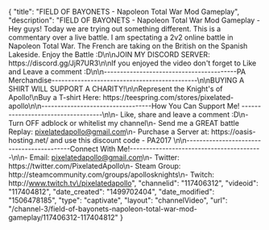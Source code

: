 {
    "title": "FIELD OF BAYONETS - Napoleon Total War Mod Gameplay",
    "description": "FIELD OF BAYONETS - Napoleon Total War Mod Gameplay - Hey guys! Today we are trying out something different. This is a commentary over a live battle.  I am spectating a 2v2 online battle in Napoleon Total War. The French are taking on the British on the Spanish Lakeside.  Enjoy the Battle :D\n\nJOIN MY DISCORD SERVER: https:\/\/discord.gg\/JjR7UR3\n\nIf you enjoyed the video don't forget to Like and Leave a comment :D\n\n-----------------------------------------PA Merchandise---------------------------------------------\n\nBUYING A SHIRT WILL SUPPORT A CHARITY!\n\nRepresent the Knight's of Apollo!\nBuy a T-shirt Here: https:\/\/teespring.com\/stores\/pixelated-apollo\n\n----------------------------------How You Can Support Me! -----------------------------------\n\n- Like, share and leave a comment :D\n- Turn OFF adblock or whitelist my channel\n- Send me a GREAT battle Replay: pixelatedapollo@gmail.com\n- Purchase a Server at: https:\/\/oasis-hosting.net\/ and use this discount code - PA2017 \n\n------------------------------------------Connect With Me!-----------------------------------------\n\n- Email: pixelatedapollo@gmail.com\n- Twitter: https:\/\/twitter.com\/PixelatedApollo\n- Steam Group:  http:\/\/steamcommunity.com\/groups\/apollosknights\n- Twitch: http:\/\/www.twitch.tv\/pixelatedapollo",
    "channelid": "117406312",
    "videoid": "117404812",
    "date_created": "1499702404",
    "date_modified": "1506478185",
    "type": "captivate",
    "layout": "channelVideo",
    "url": "\/channel-3\/field-of-bayonets-napoleon-total-war-mod-gameplay\/117406312-117404812"
}